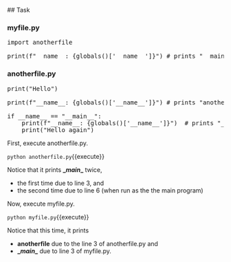 ## Task

### myfile.py
<pre class="file" data-filename="myfile.py" data-target="replace">
import anotherfile

print(f"__name__: {globals()['__name__']}") # prints "__main__"
</pre>

### anotherfile.py
<pre class="file" data-filename="anotherfile.py" data-target="replace">
print("Hello")

print(f"__name__: {globals()['__name__']}") # prints "anotherfile" when myfile.py is run, "__main__" when anotherfile.py is run.

if __name__ == "__main__":
	print(f"__name__: {globals()['__name__']}")  # prints "__main__" in both cases.
	print("Hello again")
</pre>

First, execute anotherfile.py.

`python anotherfile.py`{{execute}}

Notice that it prints **\__main__** twice, 
- the first time due to line 3, and
- the second time due to line 6 (when run as the the main program)

Now, execute myfile.py.

`python myfile.py`{{execute}}

Notice that this time, it prints
- **anotherfile** due to the line 3 of anotherfile.py and 
- **\__main__** due to line 3 of myfile.py.


